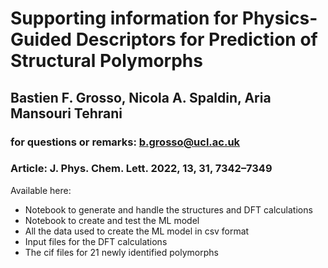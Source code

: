# Supporting information for Physics-Guided Descriptors for Prediction of Structural Polymorphs
## Bastien F. Grosso, Nicola A. Spaldin, Aria Mansouri Tehrani
### for questions or remarks: b.grosso@ucl.ac.uk
### Article: J. Phys. Chem. Lett. 2022, 13, 31, 7342–7349
Available here:

- Notebook to generate and handle the structures and DFT calculations
- Notebook to create and test the ML model
- All the data used to create the ML model in csv format
- Input files for the DFT calculations 
- The cif files for 21 newly identified polymorphs 
